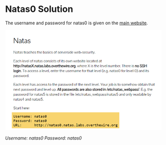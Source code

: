 # Natas0 Solution

The username and password for natas0 is given on the [main website](http://overthewire.org/wargames/natas/).

![](images/natas0.png)

*Username: natas0*
*Password: natas0*
